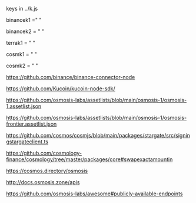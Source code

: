 

keys in ../k.js 

binancek1 =" "


binancek2 = " "


terrak1 = " "


cosmk1 = " "


cosmk2 = " "


https://github.com/binance/binance-connector-node

https://github.com/Kucoin/kucoin-node-sdk/

https://github.com/osmosis-labs/assetlists/blob/main/osmosis-1/osmosis-1.assetlist.json

https://github.com/osmosis-labs/assetlists/blob/main/osmosis-1/osmosis-frontier.assetlist.json

https://github.com/cosmos/cosmjs/blob/main/packages/stargate/src/signingstargateclient.ts

https://github.com/cosmology-finance/cosmology/tree/master/packages/core#swapexactamountin

https://cosmos.directory/osmosis

http://docs.osmosis.zone/apis

https://github.com/osmosis-labs/awesome#publicly-available-endpoints
